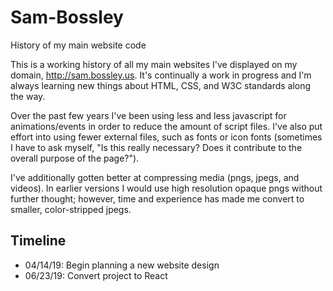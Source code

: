 # Sam-Bossley
History of my main website code

This is a working history of all my main websites I've displayed on my domain, http://sam.bossley.us. It's continually a work in progress and I'm always learning new things about HTML, CSS, and W3C standards along the way.

Over the past few years I've been using less and less javascript for animations/events in order to reduce the amount of script files. I've also put effort into using fewer external files, such as fonts or icon fonts (sometimes I have to ask myself, "Is this really necessary? Does it contribute to the overall purpose of the page?").

I've additionally gotten better at compressing media (pngs, jpegs, and videos). In earlier versions I would use high resolution opaque pngs without further thought; however, time and experience has made me convert to smaller, color-stripped jpegs.

## Timeline

 - 04/14/19: Begin planning a new website design
 - 06/23/19: Convert project to React

